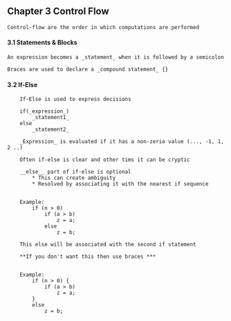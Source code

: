 ## Chapter 3 Control Flow
    Control-flow are the order in which computations are performed

#### 3.1 Statements & Blocks
    An expression becomes a _statement_ when it is followed by a semicolon

    Braces are used to declare a _compound statement_ {}

#### 3.2 If-Else
        If-Else is used to express decisions

        if(_expression_)
            _statement1_
        else
            _statement2_

        _Expression_ is evaluated if it has a non-zerio value (..., -1, 1, 2 ..)

        Often if-else is clear and other tims it can be cryptic

        __else__ part of if-else is optional
            * This can create ambiguity
            * Resolved by associating it with the nearest if sequence


        Example:
            if (n > 0)
                if (a > b)
                    z = a;
                else
                    z = b;

        This else will be associated with the second if statement

        **If you don't want this then use braces ***


        Example:
            if (n > 0) {
                if (a > b)
                    z = a;
            }
            else
                z = b;


